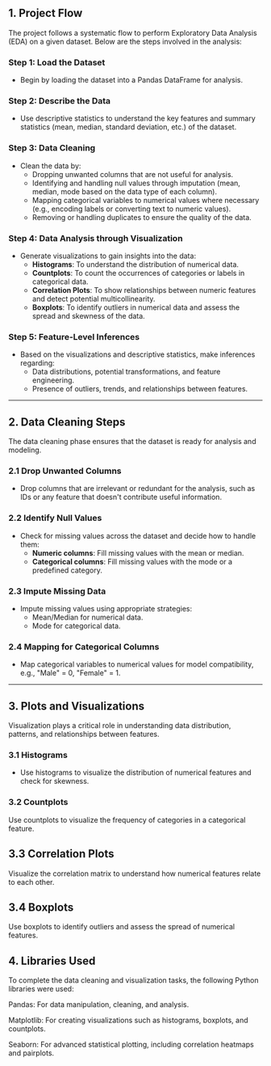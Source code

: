 ## 1. Project Flow

The project follows a systematic flow to perform Exploratory Data Analysis (EDA) on a given dataset. Below are the steps involved in the analysis:

### Step 1: Load the Dataset
- Begin by loading the dataset into a Pandas DataFrame for analysis.

### Step 2: Describe the Data
- Use descriptive statistics to understand the key features and summary statistics (mean, median, standard deviation, etc.) of the dataset.

### Step 3: Data Cleaning
- Clean the data by:
  - Dropping unwanted columns that are not useful for analysis.
  - Identifying and handling null values through imputation (mean, median, mode based on the data type of each column).
  - Mapping categorical variables to numerical values where necessary (e.g., encoding labels or converting text to numeric values).
  - Removing or handling duplicates to ensure the quality of the data.

### Step 4: Data Analysis through Visualization
- Generate visualizations to gain insights into the data:
  - **Histograms**: To understand the distribution of numerical data.
  - **Countplots**: To count the occurrences of categories or labels in categorical data.
  - **Correlation Plots**: To show relationships between numeric features and detect potential multicollinearity.
  - **Boxplots**: To identify outliers in numerical data and assess the spread and skewness of the data.
  
### Step 5: Feature-Level Inferences
- Based on the visualizations and descriptive statistics, make inferences regarding:
  - Data distributions, potential transformations, and feature engineering.
  - Presence of outliers, trends, and relationships between features.

---

## 2. Data Cleaning Steps

The data cleaning phase ensures that the dataset is ready for analysis and modeling.

### 2.1 Drop Unwanted Columns
- Drop columns that are irrelevant or redundant for the analysis, such as IDs or any feature that doesn't contribute useful information.

### 2.2 Identify Null Values
- Check for missing values across the dataset and decide how to handle them:
  - **Numeric columns**: Fill missing values with the mean or median.
  - **Categorical columns**: Fill missing values with the mode or a predefined category.

### 2.3 Impute Missing Data
- Impute missing values using appropriate strategies:
  - Mean/Median for numerical data.
  - Mode for categorical data.

### 2.4 Mapping for Categorical Columns
- Map categorical variables to numerical values for model compatibility, e.g., "Male" = 0, "Female" = 1.

---

## 3. Plots and Visualizations

Visualization plays a critical role in understanding data distribution, patterns, and relationships between features.

### 3.1 Histograms
- Use histograms to visualize the distribution of numerical features and check for skewness.
### 3.2 Countplots
Use countplots to visualize the frequency of categories in a categorical feature.
## 3.3 Correlation Plots
Visualize the correlation matrix to understand how numerical features relate to each other.
## 3.4 Boxplots
Use boxplots to identify outliers and assess the spread of numerical features.


## 4. Libraries Used
To complete the data cleaning and visualization tasks, the following Python libraries were used:

Pandas: For data manipulation, cleaning, and analysis.

Matplotlib: For creating visualizations such as histograms, boxplots, and countplots.

Seaborn: For advanced statistical plotting, including correlation heatmaps and pairplots.
